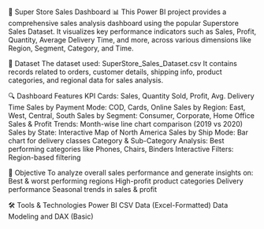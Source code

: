 🛒 Super Store Sales Dashboard 📊
This Power BI project provides a comprehensive sales analysis dashboard using the popular Superstore Sales Dataset. It visualizes key performance indicators such as Sales, Profit, Quantity, Average Delivery Time, and more, across various dimensions like Region, Segment, Category, and Time.

📁 Dataset
The dataset used: SuperStore_Sales_Dataset.csv
It contains records related to orders, customer details, shipping info, product categories, and regional data for sales analysis.

🔍 Dashboard Features
KPI Cards: Sales, Quantity Sold, Profit, Avg. Delivery Time
Sales by Payment Mode: COD, Cards, Online
Sales by Region: East, West, Central, South
Sales by Segment: Consumer, Corporate, Home Office
Sales & Profit Trends: Month-wise line chart comparison (2019 vs 2020)
Sales by State: Interactive Map of North America
Sales by Ship Mode: Bar chart for delivery classes
Category & Sub-Category Analysis: Best performing categories like Phones, Chairs, Binders
Interactive Filters: Region-based filtering

🎯 Objective
To analyze overall sales performance and generate insights on:
Best & worst performing regions
High-profit product categories
Delivery performance
Seasonal trends in sales & profit

🛠️ Tools & Technologies
Power BI
CSV Data (Excel-Formatted)
Data Modeling and DAX (Basic)


